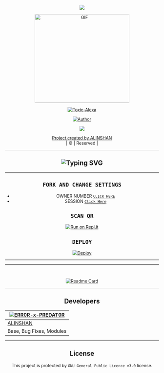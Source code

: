 <div align="center">
<div align="center">
  <p align="center">
<img src="https://www.linkpicture.com/q/heading.png"
 </a>
  </p>
   </p>




<div align="center">
  <p align="center">
<img src="https://www.linkpicture.com/q/Toxic-Alexa.jpg" alt="GIF" width="310" height="290"/>
</p>
<a href="#"><img title="Toxic-Alexa" src="https://img.shields.io/badge/-Toxic%20Alexa-green?colorA=%23ff0000&colorB=%23017e40&style=for-the-badge"></a>
</p>
  <p align="center">
<a href="https://github.com/ERR0R-x-PREDAT0R"><img title="Author" src="https://img.shields.io/badge/AUTHOR-ALINSHAN-grey%2Fblue?color=blue&style=for-the-badge&logo=whatsapp">
</p>
  <p align="center"> 
  <a href="https://wa.me/919383491460"><img src="https://img.shields.io/badge/WhatsApp-25D366?style=for-the-badge&logo=whatsapp&logoColor=white" />
</p>
</div>
<p align="center">
Project created by <a href="https://github.com/ERR0R-x-PREDAT0R">ALINSHAN</a>
    <br>
       | © |
        Reserved |
    <br> 
</p>


----------
## ![Typing SVG](https://readme-typing-svg.herokuapp.com?font=Rockstar-ExtraBold&color=F33A6A&lines=WELCOME+TO+TOXIC+ALEXA+WA+BOT+REPO.;CREATED+BY+ALINSHAN;THIS+IS+A+BGM+STICKER+BOT;WITH+MORE+FEATURES)
----------


## `FORK AND CHANGE SETTINGS`

- OWNER NUMBER         [`CLICK HERE`](https://github.com/ERR0R-x-PREDAT0R/Millie/blob/main/config.js#L2)
- SESSION           [`Click Here`](https://github.com/ERR0R-x-PREDAT0R/Millie/blob/main/session.data.json#L1)


## `SCAN QR`

[![Run on Repl.it](https://repl.it/badge/github/quiec/whatsAlfa)](https://replit.com/@neera-j/Millie-x)

## `DEPLOY`

[![Deploy](https://www.herokucdn.com/deploy/button.svg)](https://heroku.com/deploy?template=https://github.com/ERR0R-x-PREDAT0R/Millie)

----------

----------

<div align="center">
<br>
       
  [![Readme Card](https://github-readme-stats.vercel.app/api/pin/?username=ERR0R-x-PREDAT0R&repo=Toxic-Alexa&theme=nightowl)](https://github.com/ERR0R-x-PREDAT0R/Toxic-Alexa)
  </div>
  
----------
## Developers
  <div align="center">
    
  [![ERR0R-x-PREDAT0R](https://github.com/ERR0R-x-PREDAT0R.png?size=275)](https://github.com/ERR0R-x-PREDAT0R) |  
----|
[ALINSHAN](https://github.com/ERR0R-x-PREDAT0R)  |  
Base, Bug Fixes, Modules  | 
  </div>
    
----------

## License
This project is protected by `GNU General Public Licence v3.0` license.

